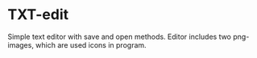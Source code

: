 # TXT-edit
Simple text editor with save and open methods.
Editor includes two png-images, which are used icons in program.
